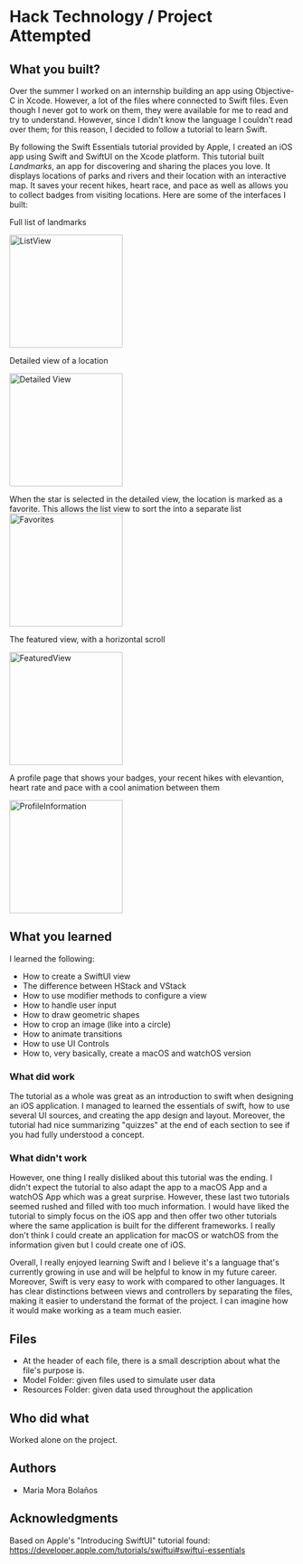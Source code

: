 # Hack Technology / Project Attempted

## What you built? 

Over the summer I worked on an internship building an app using Objective-C in Xcode. However, a lot of the files where connected to Swift files. Even though I never got to work on them, they were available for me to read and try to understand. However, since I didn't know the language I couldn't read over them; for this reason, I decided to follow a tutorial to learn Swift. 

By following the Swift Essentials tutorial provided by Apple, I created an iOS app using Swift and SwiftUI on the Xcode platform. This tutorial built *Landmarks*, an app for discovering and sharing the places you love. It displays locations of parks and rivers and their location with an interactive map. It saves your recent hikes, heart race, and pace as well as allows you to collect badges from visiting locations. Here are some of the interfaces I built:


Full list of landmarks

<img src="Images/ListView.png" alt="ListView" width="200"/>


Detailed view of a location

<img src="Images/DetailedView.png" alt="Detailed View" width="200"/>


When the star is selected in the detailed view, the location is marked as a favorite. This allows the list view to sort the into a separate list
<img src="Images/Favorites.png" alt="Favorites" width="200"/>

The featured view, with a horizontal scroll

<img src="Images/FeaturedView.gif" alt="FeaturedView" width="200"/>

A profile page that shows your badges, your recent hikes with elevantion, heart rate and pace with a cool animation between them

<img src="Images/ProfileInformation.gif" alt="ProfileInformation" width="200"/>

## What you learned

I learned the following: 
* How to create a SwiftUI view
* The difference between HStack and VStack
* How to use modifier methods to configure a view
* How to handle user input
* How to draw geometric shapes
* How to crop an image (like into a circle)
* How to animate transitions
* How to use UI Controls
* How to, very basically, create a macOS and watchOS version

### What did work
The tutorial as a whole was great as an introduction to swift when designing an iOS application. I managed to learned the essentials of swift, how to use several UI sources, and creating the app design and layout. Moreover, the tutorial had nice summarizing "quizzes" at the end of each section to see if you had fully understood a concept.

### What didn't work
However, one thing I really disliked about this tutorial was the ending. I didn't expect the tutorial to also adapt the app to a macOS App and a watchOS App which was a great surprise. However, these last two tutorials seemed rushed and filled with too much information. I would have liked the tutorial to simply focus on the iOS app and then offer two other tutorials where the same application is built for the different frameworks. I really don't think I could create an application for macOS or watchOS from the information given but I could create one of iOS. 

Overall, I really enjoyed learning Swift and I believe it's a language that's currently growing in use and will be helpful to know in my future career. Moreover, Swift is very easy to work with compared to other languages. It has clear distinctions between views and controllers by separating the files, making it easier to understand the format of the project. I can imagine how it would make working as a team much easier. 

## Files 

* At the header of each file, there is a small description about what the file's purpose is. 
* Model Folder: given files used to simulate user data
* Resources Folder: given data used throughout the application

## Who did what

Worked alone on the project.

## Authors

* Maria Mora Bolaños

## Acknowledgments

Based on Apple's "Introducing SwiftUI"
tutorial found:
https://developer.apple.com/tutorials/swiftui#swiftui-essentials